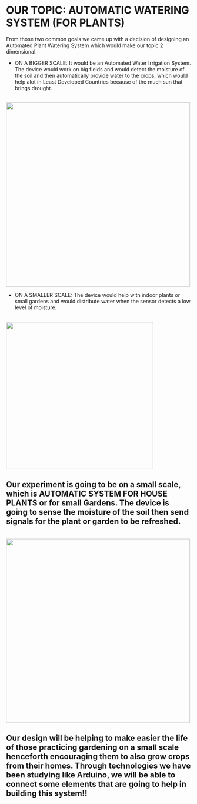 # OUR TOPIC: AUTOMATIC WATERING SYSTEM (FOR PLANTS)
From those two common goals we came up with a decision of designing an Automated Plant Watering System which would make our topic 2 dimensional.
- ON A BIGGER SCALE: It would be an Automated Water Irrigation System. The device would work on big fields and would detect the moisture of the soil and then automatically provide water to the crops, which would help alot in Least Developed Countries because of the much sun that brings drought.

<br>
 <img style="float: center;" width=500 src="IMAGE/wateringsystem.jpeg">


- ON A SMALLER SCALE: The device would help with indoor plants or small gardens and would distribute water when the sensor detects a low level of moisture.

<br>
 <img style="float: center;" width=400 src="IMAGE/sprinkler.webp">
 

## Our experiment is going to be on a small scale, which is AUTOMATIC SYSTEM FOR HOUSE PLANTS or for small Gardens. The device is going to sense the moisture of the soil then send signals for the plant or garden to be refreshed.  

<br>
 <img style="float: center;" width=500 src="IMAGE/topic.jpg">


## Our design will be helping to make easier the life of those practicing gardening on a small scale henceforth encouraging them to also grow crops from their homes. Through technologies we have been studying like Arduino, we will be able to connect some elements that are going to help in building this system!! 

